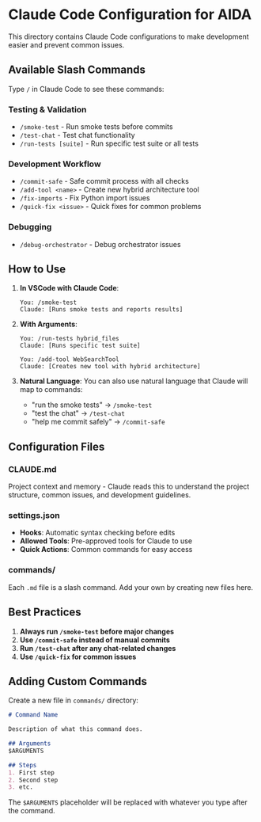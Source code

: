 # Claude Code Configuration for AIDA

This directory contains Claude Code configurations to make development easier and prevent common issues.

## Available Slash Commands

Type `/` in Claude Code to see these commands:

### Testing & Validation
- `/smoke-test` - Run smoke tests before commits
- `/test-chat` - Test chat functionality
- `/run-tests [suite]` - Run specific test suite or all tests

### Development Workflow
- `/commit-safe` - Safe commit process with all checks
- `/add-tool <name>` - Create new hybrid architecture tool
- `/fix-imports` - Fix Python import issues
- `/quick-fix <issue>` - Quick fixes for common problems

### Debugging
- `/debug-orchestrator` - Debug orchestrator issues

## How to Use

1. **In VSCode with Claude Code**:
   ```
   You: /smoke-test
   Claude: [Runs smoke tests and reports results]
   ```

2. **With Arguments**:
   ```
   You: /run-tests hybrid_files
   Claude: [Runs specific test suite]
   
   You: /add-tool WebSearchTool
   Claude: [Creates new tool with hybrid architecture]
   ```

3. **Natural Language**:
   You can also use natural language that Claude will map to commands:
   - "run the smoke tests" → `/smoke-test`
   - "test the chat" → `/test-chat`
   - "help me commit safely" → `/commit-safe`

## Configuration Files

### CLAUDE.md
Project context and memory - Claude reads this to understand the project structure, common issues, and development guidelines.

### settings.json
- **Hooks**: Automatic syntax checking before edits
- **Allowed Tools**: Pre-approved tools for Claude to use
- **Quick Actions**: Common commands for easy access

### commands/
Each `.md` file is a slash command. Add your own by creating new files here.

## Best Practices

1. **Always run `/smoke-test` before major changes**
2. **Use `/commit-safe` instead of manual commits**
3. **Run `/test-chat` after any chat-related changes**
4. **Use `/quick-fix` for common issues**

## Adding Custom Commands

Create a new file in `commands/` directory:

```markdown
# Command Name

Description of what this command does.

## Arguments
$ARGUMENTS

## Steps
1. First step
2. Second step
3. etc.
```

The `$ARGUMENTS` placeholder will be replaced with whatever you type after the command.